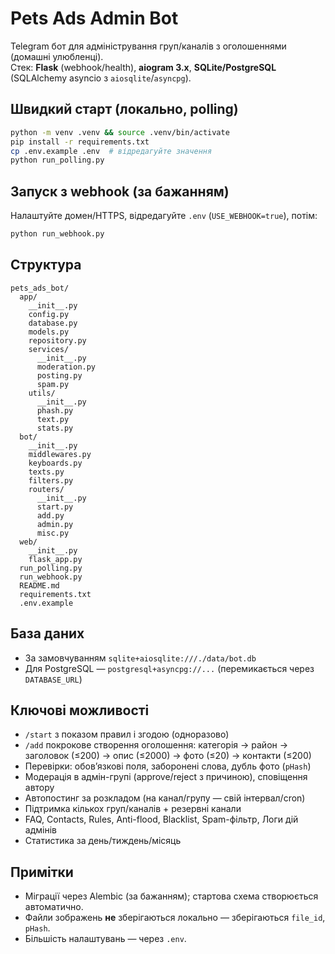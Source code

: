 # Pets Ads Admin Bot

Telegram бот для адміністрування груп/каналів з оголошеннями (домашні улюбленці).  
Стек: **Flask** (webhook/health), **aiogram 3.x**, **SQLite/PostgreSQL** (SQLAlchemy asyncio з `aiosqlite`/`asyncpg`).

## Швидкий старт (локально, polling)
```bash
python -m venv .venv && source .venv/bin/activate
pip install -r requirements.txt
cp .env.example .env  # відредагуйте значення
python run_polling.py
```

## Запуск з webhook (за бажанням)
Налаштуйте домен/HTTPS, відредагуйте `.env` (`USE_WEBHOOK=true`), потім:
```bash
python run_webhook.py
```

## Структура
```
pets_ads_bot/
  app/
    __init__.py
    config.py
    database.py
    models.py
    repository.py
    services/
      __init__.py
      moderation.py
      posting.py
      spam.py
    utils/
      __init__.py
      phash.py
      text.py
      stats.py
  bot/
    __init__.py
    middlewares.py
    keyboards.py
    texts.py
    filters.py
    routers/
      __init__.py
      start.py
      add.py
      admin.py
      misc.py
  web/
    __init__.py
    flask_app.py
  run_polling.py
  run_webhook.py
  README.md
  requirements.txt
  .env.example
```

## База даних
- За замовчуванням `sqlite+aiosqlite:///./data/bot.db`
- Для PostgreSQL — `postgresql+asyncpg://...` (перемикається через `DATABASE_URL`)

## Ключові можливості
- `/start` з показом правил і згодою (одноразово)
- `/add` покрокове створення оголошення: категорія → район → заголовок (≤200) → опис (≤2000) → фото (≤20) → контакти (≤200)
- Перевірки: обовʼязкові поля, заборонені слова, дубль фото (`pHash`)
- Модерація в адмін-групі (approve/reject з причиною), сповіщення автору
- Автопостинг за розкладом (на канал/групу — свій інтервал/cron)
- Підтримка кількох груп/каналів + резервні канали
- FAQ, Contacts, Rules, Anti-flood, Blacklist, Spam-фільтр, Логи дій адмінів
- Статистика за день/тиждень/місяць

## Примітки
- Міграції через Alembic (за бажанням); стартова схема створюється автоматично.
- Файли зображень **не** зберігаються локально — зберігаються `file_id`, `pHash`.
- Більшість налаштувань — через `.env`.

